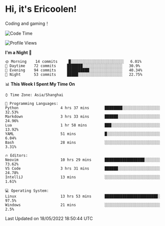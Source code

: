 # Hi, it's Ericoolen!
Coding and gaming！

<!--START_SECTION:waka-->
![Code Time](http://img.shields.io/badge/Code%20Time-0%20secs-blue)

![Profile Views](http://img.shields.io/badge/Profile%20Views-5-blue)

**I'm a Night 🦉** 

```text
🌞 Morning    14 commits     █░░░░░░░░░░░░░░░░░░░░░░░░   6.01% 
🌆 Daytime    72 commits     ███████░░░░░░░░░░░░░░░░░░   30.9% 
🌃 Evening    94 commits     ██████████░░░░░░░░░░░░░░░   40.34% 
🌙 Night      53 commits     █████░░░░░░░░░░░░░░░░░░░░   22.75%

```


📊 **This Week I Spent My Time On** 

```text
⌚︎ Time Zone: Asia/Shanghai

💬 Programming Languages: 
Python                   4 hrs 37 mins       ████████░░░░░░░░░░░░░░░░░   32.53% 
Markdown                 3 hrs 33 mins       ██████░░░░░░░░░░░░░░░░░░░   24.96% 
Lua                      1 hr 58 mins        ███░░░░░░░░░░░░░░░░░░░░░░   13.92% 
YAML                     51 mins             █░░░░░░░░░░░░░░░░░░░░░░░░   6.04% 
Bash                     28 mins             ░░░░░░░░░░░░░░░░░░░░░░░░░   3.31%

🔥 Editors: 
Neovim                   10 hrs 29 mins      ██████████████████░░░░░░░   73.62% 
VS Code                  3 hrs 31 mins       ██████░░░░░░░░░░░░░░░░░░░   24.78% 
IntelliJ                 13 mins             ░░░░░░░░░░░░░░░░░░░░░░░░░   1.61%

💻 Operating System: 
Linux                    13 hrs 53 mins      ████████████████████████░   97.5% 
Windows                  21 mins             ░░░░░░░░░░░░░░░░░░░░░░░░░   2.5%

```


 Last Updated on 18/05/2022 18:50:44 UTC
<!--END_SECTION:waka-->

